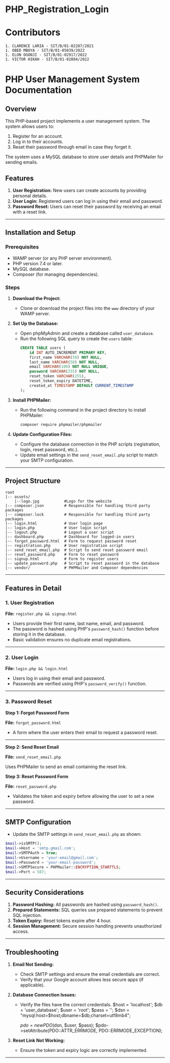 # PHP_Registration_Login

# Contributors
    1. CLARENCE LARIA - SIT/B/01-02287/2021
    1. OBED MBOYA - SIT/B/01-05039/2022
    1. ELON OGONJI - SIT/B/01-02917/2022
    1. VICTOR HIKAH - SIT/B/01-02884/2022
# PHP User Management System Documentation

## Overview

This PHP-based project implements a user management system. The system allows users to:

1. Register for an account.
2. Log in to their accounts.
3. Reset their password through email in case they forget it.

The system uses a MySQL database to store user details and PHPMailer for sending emails.

## Features

1. **User Registration:** New users can create accounts by providing personal details.
2. **User Login:** Registered users can log in using their email and password.
3. **Password Reset:** Users can reset their password by receiving an email with a reset link.

---

## Installation and Setup

### Prerequisites

- WAMP server (or any PHP server environment).
- PHP version 7.4 or later.
- MySQL database.
- Composer (for managing dependencies).

### Steps

1. **Download the Project:**

   - Clone or download the project files into the `www` directory of your WAMP server.

2. **Set Up the Database:**

   - Open phpMyAdmin and create a database called `user_database`.
   - Run the following SQL query to create the `users` table:
     ```sql
     CREATE TABLE users (
         id INT AUTO_INCREMENT PRIMARY KEY,
         first_name VARCHAR(50) NOT NULL,
         last_name VARCHAR(50) NOT NULL,
         email VARCHAR(100) NOT NULL UNIQUE,
         password VARCHAR(255) NOT NULL,
         reset_token VARCHAR(255),
         reset_token_expiry DATETIME,
         created_at TIMESTAMP DEFAULT CURRENT_TIMESTAMP
     );
     ```

3. **Install PHPMailer:**

   - Run the following command in the project directory to install PHPMailer:
     ```bash
     composer require phpmailer/phpmailer
     ```

4. **Update Configuration Files:**

   - Configure the database connection in the PHP scripts (registration, login, reset password, etc.).
   - Update email settings in the `send_reset_email.php` script to match your SMTP configuration.

---

## Project Structure

```
root
|-- assets/
    |--logo.jpg           #Logo for the website
|-- composer.json         # Responsible for handling third party packages
|-- composer.lock         # Responsible for handling third party packages
|-- login.html            # User login page
|-- login.php             # User login script
|-- logout.php            # Logout a user script
|-- dashboard.php         # Dashboard for logged-in users
|-- forgot_password.html  # Form to request password reset
|-- registration.php      # User registration script
|-- send_reset_email.php  # Script to send reset password email
|-- reset_password.php    # Form to reset password
|-- signup.html           # Form to register users
|-- update_password.php   # Script to reset password in the database
|-- vendor/               # PHPMailer and Composer dependencies
```

---

## Features in Detail

### 1. User Registration

**File:** `register.php && signup.html`

- Users provide their first name, last name, email, and password.
- The password is hashed using PHP's `password_hash()` function before storing it in the database.
- Basic validation ensures no duplicate email registrations.

---

### 2. User Login

**File:** `login.php && login.html`

- Users log in using their email and password.
- Passwords are verified using PHP's `password_verify()` function.

---

### 3. Password Reset

**Step 1: Forgot Password Form**

**File:** `forgot_password.html`

- A form where the user enters their email to request a password reset.

---

**Step 2: Send Reset Email**

**File:** `send_reset_email.php`

Uses PHPMailer to send an email containing the reset link.

**Step 3: Reset Password Form**

**File:** `reset_password.php`

- Validates the token and expiry before allowing the user to set a new password.

---

## SMTP Configuration

- Update the SMTP settings in `send_reset_email.php` as shown:

```php
$mail->isSMTP();
$mail->Host = 'smtp.gmail.com';
$mail->SMTPAuth = true;
$mail->Username = 'your-email@gmail.com';
$mail->Password = 'your-email-password';
$mail->SMTPSecure = PHPMailer::ENCRYPTION_STARTTLS;
$mail->Port = 587;
```

---

## Security Considerations

1. **Password Hashing:** All passwords are hashed using `password_hash()`.
2. **Prepared Statements:** SQL queries use prepared statements to prevent SQL injection.
3. **Token Expiry:** Reset tokens expire after 4 hour.
4. **Session Management:** Secure session handling prevents unauthorized access.

---

## Troubleshooting

1. **Email Not Sending:**

   - Check SMTP settings and ensure the email credentials are correct.
   - Verify that your Google account allows less secure apps (if applicable).

2. **Database Connection Issues:**

   - Verify the files have the correct credentials.
        $host = 'localhost';
        $db = 'user_database';
        $user = 'root';
        $pass = '';
        $dsn = "mysql:host=$host;dbname=$db;charset=utf8mb4";

        $pdo = new PDO($dsn, $user, $pass);
        $pdo->setAttribute(PDO::ATTR_ERRMODE, PDO::ERRMODE_EXCEPTION);

3. **Reset Link Not Working:**

   - Ensure the token and expiry logic are correctly implemented.

---


